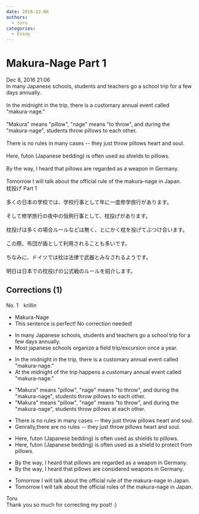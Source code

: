 ```yaml
---
date: 2016-12-08
authors:
  - toru
categories:
  - Essay
---
```


<h1 id="subject_show">Makura-Nage Part 1</h1>
<div class="date">Dec 8, 2016 21:06</div>
<div id="post"><div id="body_show_ori">
In many Japanese schools, students and teachers go a school trip for a few days annually.<br/><br/>In the midnight in the trip, there is a customary annual event called "makura-nage."<br/><br/>"Makura" means "pillow", "nage" means "to throw", and during the "makura-nage", students throw pillows to each other.<br/><br/>There is no rules in many cases -- they just throw pillows heart and soul.<br/><br/>Here, futon (Japanese bedding) is often used as shields to pillows.<br/><br/>By the way, I heard that pillows are regarded as a weapon in Germany.<br/><br/>Tomorrow I will talk about the official rule of the makura-nage in Japan.
</div></div>

<!-- more -->

<div id="post_ja"><div id="body_show_mo">
枕投げ Part 1<br/><br/>多くの日本の学校では、学校行事として年に一度修学旅行があります。<br/><br/>そして修学旅行の夜中の恒例行事として、枕投げがあります。<br/><br/>枕投げは多くの場合ルールなどは無く、とにかく枕を投げてぶつけ合います。<br/><br/>この際、布団が盾として利用されることも多いです。<br/><br/>ちなみに、ドイツでは枕は法律で武器とみなされるようです。<br/><br/>明日は日本での枕投げの公式戦のルールを紹介します。
</div></div>

## Corrections (1)
<div id="block"><div class="first_name"> No. 1　<span class="just_name">krillin</span></div><div id="block2">
<ul class="correction_field">
<li class="incorrect">Makura-Nage</li>
<li class="corrected perfect">This sentence is perfect! No correction needed!</li>
</ul>
<ul class="correction_field">
<li class="incorrect">In many Japanese schools, students and teachers go a school trip for a few days annually.</li>
<li class="corrected correct">
Most japanese schools organize a field trip/excursion once a year.
</li>
</ul>
<ul class="correction_field">
<li class="incorrect">In the midnight in the trip, there is a customary annual event called "makura-nage."</li>
<li class="corrected correct">
<span class="f_red">At the </span>midnight of the trip happens a customary annual event called "makura-nage."
</li>
</ul>
<ul class="correction_field">
<li class="incorrect">"Makura" means "pillow", "nage" means "to throw", and during the "makura-nage", students throw pillows to each other.</li>
<li class="corrected correct">
"Makura" means "pillow", "nage" means "to throw", and during the "makura-nage", students throw pillows <span class="f_red">at</span> each other.
</li>
</ul>
<ul class="correction_field">
<li class="incorrect">There is no rules in many cases -- they just throw pillows heart and soul.</li>
<li class="corrected correct">
<span class="f_blue">Genrally,t</span>here <span class="f_red">are</span> no rules -- they just throw pillows heart and soul.
</li>
</ul>
<ul class="correction_field">
<li class="incorrect">Here, futon (Japanese bedding) is often used as shields to pillows.</li>
<li class="corrected correct">
Here, futon (Japanese bedding) is often used as a shield to protect from pillows.
</li>
</ul>
<ul class="correction_field">
<li class="incorrect">By the way, I heard that pillows are regarded as a weapon in Germany.</li>
<li class="corrected correct">
By the way, I heard that pillows are considered weapons in Germany.
</li>
</ul>
<ul class="correction_field">
<li class="incorrect">Tomorrow I will talk about the official rule of the makura-nage in Japan.</li>
<li class="corrected correct">
Tomorrow I will talk about the official rules of the makura-nage in Japan.
</li>
</ul>
</div><div class="name"><span class="just_name">Toru</span><br>
Thank you so much for correcting my post! :)
</div>
</div>
